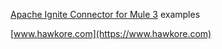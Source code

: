 [Apache Ignite Connector for Mule 3](https://www.hawkore.com/plugins/product/pl-g-big-data/pl-t-ignite/pl-p-ignitev3) examples


[www.hawkore.com](https://www.hawkore.com)
